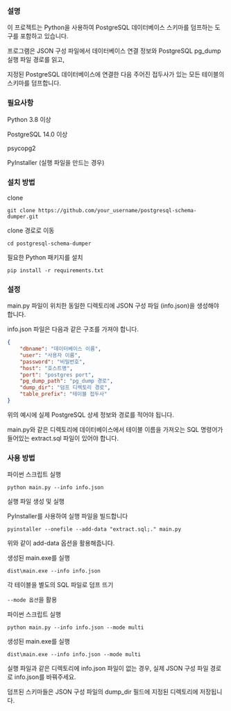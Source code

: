 ### 설명
이 프로젝트는 Python을 사용하여 PostgreSQL 데이터베이스 스키마를 덤프하는 도구를 포함하고 있습니다.

프로그램은 JSON 구성 파일에서 데이터베이스 연결 정보와 PostgreSQL pg_dump 실행 파일 경로를 읽고, 

지정된 PostgreSQL 데이터베이스에 연결한 다음 주어진 접두사가 있는 모든 테이블의 스키마를 덤프합니다.

### 필요사항

Python 3.8 이상

PostgreSQL 14.0 이상

psycopg2

PyInstaller (실행 파일을 만드는 경우)


### 설치 방법

clone

```shell
git clone https://github.com/your_username/postgresql-schema-dumper.git
```

clone 경로로 이동

```shell
cd postgresql-schema-dumper
```

필요한 Python 패키지를 설치

```shell
pip install -r requirements.txt
```

### 설정

main.py 파일이 위치한 동일한 디렉토리에 JSON 구성 파일 (info.json)을 생성해야 합니다. 

info.json 파일은 다음과 같은 구조를 가져야 합니다.

```json
{
    "dbname": "데이터베이스 이름",
    "user": "사용자 이름",
    "password": "비밀번호",
    "host": "호스트명",
    "port": "postgres port",
    "pg_dump_path": "pg_dump 경로",
    "dump_dir": "덤프 디렉토리 경로",
    "table_prefix": "테이블 접두사"
}
```
위의 예시에 실제 PostgreSQL 상세 정보와 경로를 적어야 됩니다.

main.py와 같은 디렉토리에 데이터베이스에서 테이블 이름을 가져오는 SQL 명령어가 들어있는 extract.sql 파일이 있어야 합니다.


### 사용 방법

파이썬 스크립트 실행

```shell
python main.py --info info.json
```
실행 파일 생성 및 실행

PyInstaller를 사용하여 실행 파일을 빌드합니다

```shell
pyinstaller --onefile --add-data "extract.sql;." main.py
```

위와 같이 add-data 옵션을 활용해줍니다.

생성된 main.exe를 실행

```shell
dist\main.exe --info info.json
```

각 테이블을 별도의 SQL 파일로 덤프 뜨기

`--mode 옵션`을 활용

파이썬 스크립트 실행

```shell
python main.py --info info.json --mode multi
```

생성된 main.exe를 실행

```shell
dist\main.exe --info info.json --mode multi
```

실행 파일과 같은 디렉토리에 info.json 파일이 없는 경우, 실제 JSON 구성 파일 경로로 info.json를 바꿔주세요.

덤프된 스키마들은 JSON 구성 파일의 dump_dir 필드에 지정된 디렉토리에 저장됩니다.



